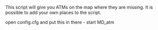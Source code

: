 This script will give you ATMs on the map where they are missing. It is possible to add your own places to the script.

open config.cfg and put this in there - start MD_atm
